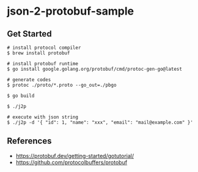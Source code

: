 # json-2-protobuf-sample

## Get Started

```
# install protocol compiler
$ brew install protobuf

# install protobuf runtime
$ go install google.golang.org/protobuf/cmd/protoc-gen-go@latest

# generate codes
$ protoc ./proto/*.proto --go_out=./pbgo

$ go build

$ ./j2p

# execute with json string
$ ./j2p -d '{ "id": 1, "name": "xxx", "email": "mail@example.com" }'
```

## References

- https://protobuf.dev/getting-started/gotutorial/
- https://github.com/protocolbuffers/protobuf
